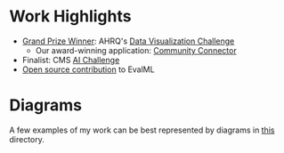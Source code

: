 # Work Highlights

* [Grand Prize Winner](https://www.linkedin.com/feed/update/urn:li:activity:6633396830107422720/): AHRQ's [Data Visualization Challenge](https://www.ahrq.gov/challenges/past/sdoh/index.html)
    * Our award-winning application: <a href="https://communityconnector.mathematica.org" onclick="window.open('https://communityconnector.mathematica.org', '_self');">Community Connector</a>
* Finalist: CMS [AI Challenge](https://www.cms.gov/priorities/innovation/innovation-models/artificial-intelligence-health-outcomes-challenge)
* [Open source contribution](https://github.com/alteryx/evalml/pull/2001) to EvalML

# Diagrams

A few examples of my work can be best represented by diagrams in [this](diagrams/README.md) directory.